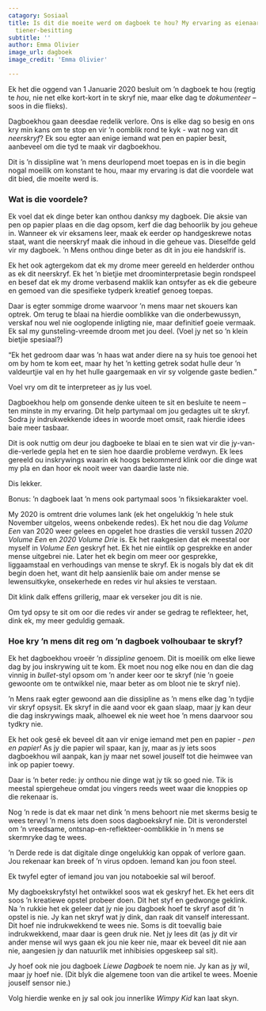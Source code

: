 ```yaml
---
catagory: Sosiaal
title: Is dit die moeite werd om dagboek te hou? My ervaring as eienaar van die cliché
  tiener-besitting
subtitle: ''
author: Emma Olivier
image_url: dagboek
image_credit: 'Emma Olivier'

---
```

Ek het die oggend van 1 Januarie 2020 besluit om ’n dagboek te hou (regtig te _hou_, nie net elke kort-kort in te skryf nie, maar elke dag te _dokumenteer_ – soos in die flieks).

Dagboekhou gaan deesdae redelik verlore. Ons is elke dag so besig en ons kry min kans om te stop en vir ’n oomblik rond te kyk - wat nog van dit _neerskryf_? Ek sou egter aan enige iemand wat pen en papier besit, aanbeveel om die tyd te maak vir dagboekhou.

Dit is ’n dissipline wat ’n mens deurlopend moet toepas en is in die begin nogal moeilik om konstant te hou, maar my ervaring is dat die voordele wat dit bied, die moeite werd is.

### Wat is die voordele?

Ek voel dat ek dinge beter kan onthou danksy my dagboek. Die aksie van pen op papier plaas en die dag opsom, kerf die dag behoorlik by jou geheue in. Wanneer ek vir eksamens leer, maak ek eerder op handgeskrewe notas staat, want die neerskryf maak die inhoud in die geheue vas. Dieselfde geld vir my dagboek. ’n Mens onthou dinge beter as dit in jou eie handskrif is.

Ek het ook agtergekom dat ek my drome meer gereeld en helderder onthou as ek dit neerskryf. Ek het ’n bietjie met droominterpretasie begin rondspeel en besef dat ek my drome verbasend maklik kan ontsyfer as ek die gebeure en gemoed van die spesifieke tydperk kreatief genoeg toepas.

Daar is egter sommige drome waarvoor ’n mens maar net skouers kan optrek. Om terug te blaai na hierdie oomblikke van die onderbewussyn, verskaf nou wel nie ooglopende inligting nie, maar definitief goeie vermaak. Ek sal my gunsteling-vreemde droom met jou deel. (Voel jy net so ’n klein bietjie spesiaal?)

“Ek het gedroom daar was ’n haas wat ander diere na sy huis toe genooi het om by hom te kom eet, maar hy het ’n ketting getrek sodat hulle deur ’n valdeurtjie val en hy het hulle gaargemaak en vir sy volgende gaste bedien.”

Voel vry om dit te interpreteer as jy lus voel.

Dagboekhou help om gonsende denke uiteen te sit en besluite te neem – ten minste in my ervaring. Dit help partymaal om jou gedagtes uit te skryf. Sodra jy indrukwekkende idees in woorde moet omsit, raak hierdie idees baie meer tasbaar.

Dit is ook nuttig om deur jou dagboeke te blaai en te sien wat vir die jy-van-die-verlede gepla het en te sien hoe daardie probleme verdwyn. Ek lees gereeld ou inskrywings waarin ek hoogs bekommerd klink oor die dinge wat my pla en dan hoor ek nooit weer van daardie laste nie.

Dis lekker.

Bonus: ’n dagboek laat ’n mens ook partymaal soos ’n fiksiekarakter voel.

My 2020 is omtrent drie volumes lank (ek het ongelukkig ’n hele stuk November uitgelos, weens onbekende redes). Ek het nou die dag _Volume Een_ van 2020 weer gelees en opgelet hoe drasties die verskil tussen _2020 Volume Een_ en _2020 Volume Drie_ is. Ek het raakgesien dat ek meestal oor myself in _Volume Een_ geskryf het. Ek het nie eintlik op gesprekke en ander mense uitgebrei nie. Later het ek begin om meer oor gesprekke, liggaamstaal en verhoudings van mense te skryf. Ek is nogals bly dat ek dit begin doen het, want dit help aansienlik baie om ander mense se lewensuitkyke, onsekerhede en redes vir hul aksies te verstaan.

Dit klink dalk effens grillerig, maar ek verseker jou dit is nie.

Om tyd opsy te sit om oor die redes vir ander se gedrag te reflekteer, het, dink ek, my meer geduldig gemaak.

### Hoe kry ’n mens dit reg om ’n dagboek volhoubaar te skryf?

Ek het dagboekhou vroeër ’n _dissipline_ genoem. Dit is moeilik om elke liewe dag by jou inskrywing uit te kom. Ek moet nou nog elke nou en dan die dag vinnig in _bullet_-styl opsom om ’n ander keer oor te skryf (nie ’n goeie gewoonte om te ontwikkel nie, maar beter as om bloot nie te skryf nie).

’n Mens raak egter gewoond aan die dissipline as ’n mens elke dag ’n tydjie vir skryf opsysit. Ek skryf in die aand voor ek gaan slaap, maar jy kan deur die dag inskrywings maak, alhoewel ek nie weet hoe ’n mens daarvoor sou tydkry nie.

Ek het ook gesê ek beveel dit aan vir enige iemand met pen en papier - _pen en papier!_ As jy die papier wil spaar, kan jy, maar as jy iets soos dagboekhou wil aanpak, kan jy maar net sowel jouself tot die heimwee van ink op papier toewy.

Daar is ’n beter rede: jy onthou nie dinge wat jy tik so goed nie. Tik is meestal spiergeheue omdat jou vingers reeds weet waar die knoppies op die rekenaar is.

Nog ’n rede is dat ek maar net dink ’n mens behoort nie met skerms besig te wees terwyl ’n mens iets doen soos dagboekskryf nie. Dit is veronderstel om ’n vreedsame, ontsnap-en-reflekteer-oomblikkie in ’n mens se skermryke dag te wees.

’n Derde rede is dat digitale dinge ongelukkig kan oppak of verlore gaan. Jou rekenaar kan breek of ’n virus opdoen. Iemand kan jou foon steel.

Ek twyfel egter of iemand jou van jou notaboekie sal wil beroof.

My dagboekskryfstyl het ontwikkel soos wat ek geskryf het. Ek het eers dit soos ’n kreatiewe opstel probeer doen. Dit het styf en gedwonge geklink. Na ’n rukkie het ek geleer dat jy nie jou dagboek hoef te skryf asof dit ’n opstel is nie. Jy kan net skryf wat jy dink, dan raak dit vanself interessant. Dit hoef nie indrukwekkend te wees nie. Soms is dit toevallig baie indrukwekkend, maar daar is geen druk nie. Net jy lees dit (as jy dit vir ander mense wil wys gaan ek jou nie keer nie, maar ek beveel dit nie aan nie, aangesien jy dan natuurlik met inhibisies opgeskeep sal sit).

Jy hoef ook nie jou dagboek _Liewe Dagboek_ te noem nie. Jy kan as jy wil, maar jy hoef nie. (Dit blyk die algemene toon van die artikel te wees. Moenie jouself sensor nie.)

Volg hierdie wenke en jy sal ook jou innerlike _Wimpy Kid_ kan laat skyn.